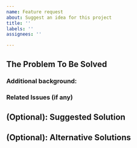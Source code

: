 ```yaml
---
name: Feature request
about: Suggest an idea for this project
title: ''
labels: ''
assignees: ''

---
```


<!--
Please present a concise description of the problem to be addressed by this feature request. Please be clear about what parts of the problem are considered to be in-scope and out-of-scope.)
-->

## The Problem To Be Solved

### Additional background:

### Related Issues (if any)

<!--
A concise description of your preferred solution. Things to address include:

Details of the technical implementation
Tradeoffs made in design decisions
Caveats and considerations for the future
If there are multiple solutions, please present each one separately. Save comparisons for the very end.)-->

## (Optional): Suggested Solution

## (Optional): Alternative Solutions
